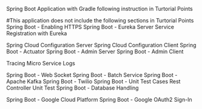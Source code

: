 Spring Boot Application with Gradle following instruction in Turtorial Points

#This application does not include the following sections in Turtorial Points
Spring Boot - Enabling HTTPS
Spring Boot - Eureka Server
Service Registration with Eureka

Spring Cloud Configuration Server
Spring Cloud Configuration Client
Spring Boot - Actuator
Spring Boot - Admin Server
Spring Boot - Admin Client

Tracing Micro Service Logs


Spring Boot - Web Socket
Spring Boot - Batch Service
Spring Boot - Apache Kafka
Spring Boot - Twilio
Spring Boot - Unit Test Cases
Rest Controller Unit Test
Spring Boot - Database Handling


Spring Boot - Google Cloud Platform
Spring Boot - Google OAuth2 Sign-In
